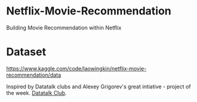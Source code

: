 # Netflix-Movie-Recommendation
Building Movie Recommendation within Netflix
# Dataset
https://www.kaggle.com/code/laowingkin/netflix-movie-recommendation/data

Inspired by Datatalk clubs and Alexey Grigorev's great intiative - project of the week. [Datatalk Club](https://github.com/DataTalksClub/project-of-the-week/blob/main/2022-10-19-recommenders-1.md).

